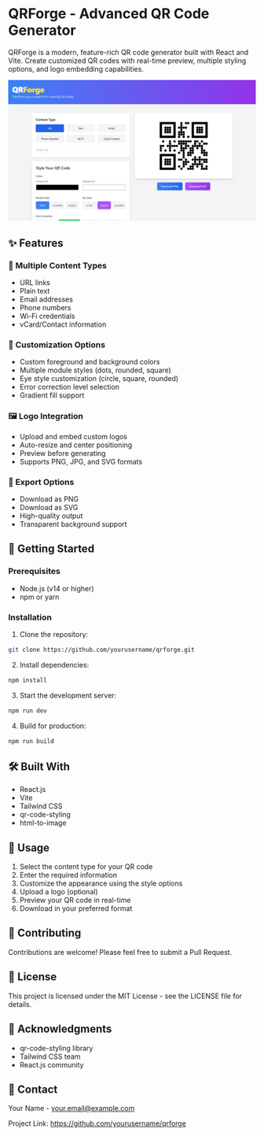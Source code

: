 # QRForge - Advanced QR Code Generator

QRForge is a modern, feature-rich QR code generator built with React and Vite. Create customized QR codes with real-time preview, multiple styling options, and logo embedding capabilities.

![QRForge Header](./public/qrforge-preview.png)

## ✨ Features

### 🎯 Multiple Content Types
- URL links
- Plain text
- Email addresses
- Phone numbers
- Wi-Fi credentials
- vCard/Contact information

### 🎨 Customization Options
- Custom foreground and background colors
- Multiple module styles (dots, rounded, square)
- Eye style customization (circle, square, rounded)
- Error correction level selection
- Gradient fill support

### 🖼️ Logo Integration
- Upload and embed custom logos
- Auto-resize and center positioning
- Preview before generating
- Supports PNG, JPG, and SVG formats

### 💾 Export Options
- Download as PNG
- Download as SVG
- High-quality output
- Transparent background support

## 🚀 Getting Started

### Prerequisites
- Node.js (v14 or higher)
- npm or yarn

### Installation

1. Clone the repository:
```bash
git clone https://github.com/yourusername/qrforge.git
```
2. Install dependencies:
```bash
npm install
 ```

3. Start the development server:
```bash
npm run dev
 ```

4. Build for production:
```bash
npm run build
 ```

## 🛠️ Built With
- React.js
- Vite
- Tailwind CSS
- qr-code-styling
- html-to-image
## 📝 Usage
1. Select the content type for your QR code
2. Enter the required information
3. Customize the appearance using the style options
4. Upload a logo (optional)
5. Preview your QR code in real-time
6. Download in your preferred format
## 🤝 Contributing
Contributions are welcome! Please feel free to submit a Pull Request.

## 📄 License
This project is licensed under the MIT License - see the LICENSE file for details.

## 🙏 Acknowledgments
- qr-code-styling library
- Tailwind CSS team
- React.js community
## 📧 Contact
Your Name - your.email@example.com

Project Link: https://github.com/yourusername/qrforge